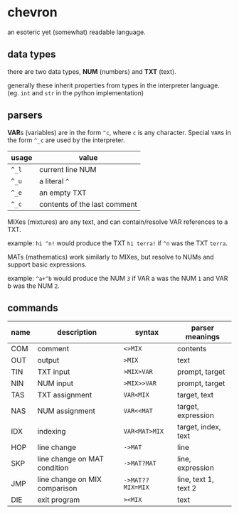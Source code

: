 chevron
=======
an esoteric yet (somewhat) readable language.

data types
----------
there are two data types, **NUM** (numbers) and **TXT** (text).

generally these inherit properties from types in the interpreter language. (eg. `int` and `str` in the python implementation)

parsers
-------
**VAR**s (variables) are in the form `^c`, where `c` is any character. Special `VAR`s in the form `^_c` are used by the interpreter.

| usage | value |
| --- | --- |
| `^_l` | current line NUM |
| `^_u` | a literal `^` |
| `^_e` | an empty TXT |
| `^_c` | contents of the last comment |

MIXes (mixtures) are any text, and can contain/resolve VAR references to a TXT.

example: `hi ^n!` would produce the TXT `hi terra!` if `^n` was the TXT `terra`.

MATs (mathematics) work similarly to MIXes, but resolve to NUMs and support basic expressions.

example: `^a+^b` would produce the NUM `3` if VAR a was the NUM `1` and VAR b was the NUM `2`.

commands
--------

| name | description | syntax | parser meanings |
| --- | --- | --- | --- |
| COM | comment | `<>MIX` | contents |
| OUT | output | `>MIX` | text |
| TIN | TXT input | `>MIX>VAR` | prompt, target |
| NIN | NUM input | `>MIX>>VAR` | prompt, target |
| TAS | TXT assignment | `VAR<MIX` | target, text |
| NAS | NUM assignment | `VAR<<MAT` | target, expression |
| IDX | indexing | `VAR<MAT>MIX` | target, index, text |
| HOP | line change | `->MAT` | line |
| SKP | line change on MAT condition | `->MAT?MAT` | line, expression |
| JMP | line change on MIX comparison | `->MAT??MIX=MIX` | line, text 1, text 2 |
| DIE | exit program | `><MIX` | text |
